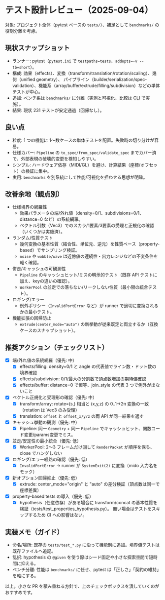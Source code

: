 # テスト設計レビュー（2025-09-04）

対象: プロジェクト全体（pytest ベースの `tests/`）、補足として `benchmarks/` の役割分離を考慮。

## 現状スナップショット
- ランナー: pytest（`pytest.ini` で `testpaths=tests`、`addopts=-v --tb=short`）。
- 構成: 効果（effects）、変換（transform/translation/rotation/scaling）、幾何（unified geometry）、
  パイプライン（builder/serialization/spec-validation）、機能系（array/buffer/extrude/filling/subdivision）などの単体テストが中心。
- 追加: ベンチ系は `benchmarks/` に分離（実測と可視化、比較は CLI で実施）。
- 結果: 現状 231 テストが安定通過（回帰なし）。

## 良い点
- 粒度: 1 つの機能に 1～数ケースの単体テストを配置。失敗時の切り分けが容易。
- 仕様カバー: `Pipeline` の `to_spec/from_spec/validate_spec` までカバー済で、外部表現の破壊的変更を検知しやすい。
- シンプル: ハードウェア依存（MIDI/GL）を避け、計算結果（座標/オフセット）の検証に集中。
- 実用: `benchmarks` を別系統にして性能/可視化を担わせる思想が明確。

## 改善余地（観点別）
- 仕様境界の網羅性
  - 効果パラメータの端/外れ値（density=0/1、subdivisions=0/1、distance=0 など）の系統網羅。
  - ベクトル引数（Vec3）でのスカラ/1要素/3要素の受理と正規化の確認（いくつかは実施済）。
- ランダム/性質テスト
  - 幾何変換の基本性質（結合性、単位元、逆元）を性質ベース（property-based）でサンプリング検証。
  - `noise` や `wobble/wave` は近傍値の連続性・出力レンジなどの不変条件を軽く確認。
- 併走/キャッシュの可観測性
  - `Pipeline` のキャッシュヒット/ミスの明示的テスト（既存 API テストに加え、keyの違いの確認）。
  - `WorkerPool` の並走での落ちない/リークしない性質（最小限の統合テスト）。
- ロギング/エラー
  - 例外ポリシー（`InvalidPortError` など）が runner で適切に変換されるかの最小テスト。
- 機能拡張の回帰防止
  - `extrude(center_mode="auto")` の新挙動が従来既定と両立するか（互換ケースのスナップショット）。

## 推奨アクション（チェックリスト）
- [x] 端/外れ値の系統網羅（優先: 中）
  - [x] effects/filling: density=0/1 と angle の代表値でライン数・ドット数の境界確認
  - [x] effects/subdivision: 0/1/最大の分割数で頂点数増加の期待値確認
  - [x] effects/buffer: distance=0 で恒等、join_style の代表 3 つで例外が出ないこと
- [x] ベクトル正規化と受理形の確認（優先: 中）
  - [x] transform/array: rotate=(s,) 相当と (x,y,z) の 0..1→2π 変換の一致（rotation は Vec3 のみ受理）
  - [x] translation: `offset` と `offset_x/y/z` の両 API が同一結果を返す
- [x] キャッシュ挙動の観測（優先: 中）
  - [x] Pipeline: 同一 `Geometry` + 同一 `Pipeline` でキャッシュヒット、関数コード変更/params変更でミス。
- [x] 並走/安定性の最小統合（優先: 低）
  - [x] WorkerPool: 2～3 フレームだけ回して `RenderPacket` が順序を保ち、close でハングしない
- [x] ロギング/エラー経路の確認（優先: 低）
  - [x] `InvalidPortError` → runner が `SystemExit(2)` に変換（mido 入力名をモック）
- [x] 新オプション回帰抑止（優先: 低）
  - [x] extrude: center_mode="origin" と "auto" の差分検証（頂点数は同一で座標差異）
- [x] property-based tests の導入（優先: 低）
  - [x] hypothesis（任意依存）がある場合に transform/concat の基本性質を検証（tests/test_properties_hypothesis.py）。
        無い場合はテストをスキップするため CI への影響はない。

## 実装メモ（ガイド）
- 命名/場所: 既存の `tests/test_*.py` に沿って機能別に追加。境界値テストは既存ファイルへ追記。
- 乱択: hypothesis の `@given` を使う際はシード固定や小さな探索空間で短時間に抑える。
- ベンチ分離: 性能は `benchmarks/` に任せ、pytest は「正しさ」「契約の維持」を軸にする。

以上。小さな PR を積み重ねる方針で、上のチェックボックスを潰していくのがおすすめです。
